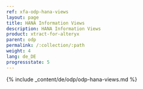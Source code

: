 ```yaml
---
ref: xfa-odp-hana-views
layout: page
title: HANA Information Views
description: HANA Information Views
product: xtract-for-alteryx
parent: odp
permalink: /:collection/:path
weight: 4
lang: de_DE
progressstate: 5
---
```


{% include _content/de/odp/odp-hana-views.md %} 

